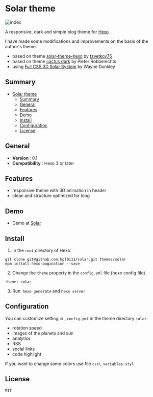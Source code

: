 # Solar theme 

![index](/source/images/Solar.png)

A responsive, dark and simple blog theme for [Hexo](http://hexo.io)

I have made some modifications and improvements on the basis of the author's theme.

- based on theme [solar-theme-hexo](https://github.com/tzvetkov75/solar-theme-hexo) by [tzvetkov75](https://github.com/tzvetkov75)
- based on theme [cactus dark](https://github.com/probberechts/cactus-dark.git) by Pieter Robberechts
- using [Full CSS 3D Solar System](http://codepen.io/waynedunkley/pen/YPJWaz) by Wayne Dunkley

## Summary

- [Solar theme](#solar-theme)
  - [Summary](#summary)
  - [General](#general)
  - [Features](#features)
  - [Demo](#demo)
  - [Install](#install)
  - [Configuration](#configuration)
  - [License](#license)

## General

- **Version** : 0.1
- **Compatibility** : Hexo 3 or later

## Features

- responsive theme with 3D animation in header
- clean and structure optimized for blog

## Demo

- Demo at [Solar](https://kpl0111.github.io/blog)
  
## Install

1. In the `root` directory of Hexo:

```shell
git clone git@github.com:kpl0111/solar.git themes/solar
npm install hexo-pagination --save
```

2. Change the `theme` property in the `config.yml` file (hexo config file).

```shell
theme: solar
```

3. Run: `hexo generate` and `hexo server`

## Configuration

You can customize setting in  `_config.yml` in the theme directory `solar`.

- rotation speed
- images of the planets and sun 
- analytics 
- RSS
- social links 
- code highlight

If you want to change some colors use file `css\_variables.styl`

## License
	MIT
